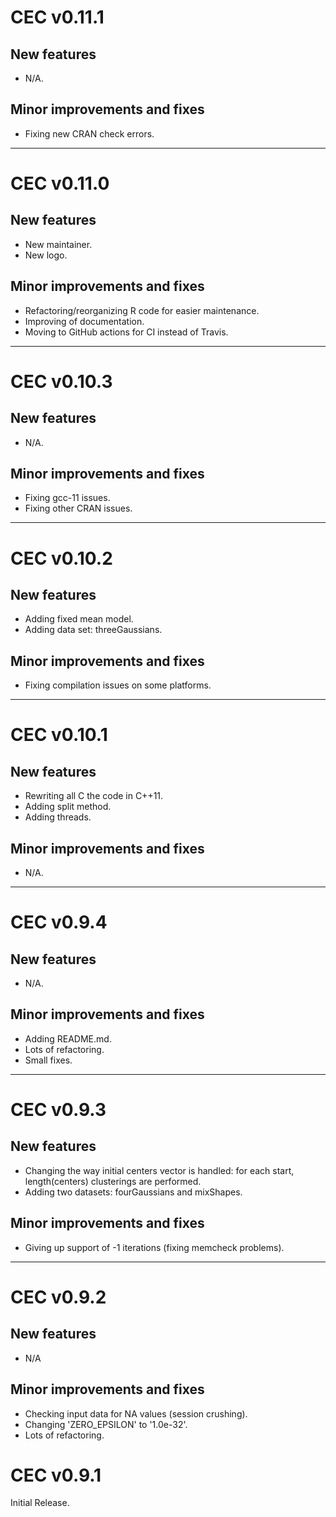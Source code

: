 # CEC v0.11.1

## New features

* N/A. 

## Minor improvements and fixes

* Fixing new CRAN check errors. 

---

# CEC v0.11.0

## New features

* New maintainer. 
* New logo. 

## Minor improvements and fixes

* Refactoring/reorganizing R code for easier maintenance. 
* Improving of documentation. 
* Moving to GitHub actions for CI instead of Travis. 

---

# CEC v0.10.3

## New features

* N/A.

## Minor improvements and fixes

* Fixing gcc-11 issues.
* Fixing other CRAN issues.

---

# CEC v0.10.2

## New features

* Adding fixed mean model.
* Adding data set: threeGaussians.

## Minor improvements and fixes

* Fixing compilation issues on some platforms.

---

# CEC v0.10.1

## New features

* Rewriting all C the code in C++11.
* Adding split method.
* Adding threads.

## Minor improvements and fixes

* N/A.

---

# CEC v0.9.4

## New features

* N/A.

## Minor improvements and fixes

* Adding README.md.
* Lots of refactoring.
* Small fixes.

---

# CEC v0.9.3

## New features

* Changing the way initial centers vector is handled: for each start, length(centers) clusterings are performed.
* Adding two datasets: fourGaussians and mixShapes.

## Minor improvements and fixes

* Giving up support of -1 iterations (fixing memcheck problems).

---

# CEC v0.9.2

## New features

* N/A

## Minor improvements and fixes

* Checking input data for NA values (session crushing).
* Changing 'ZERO_EPSILON' to '1.0e-32'.
* Lots of refactoring.

# CEC v0.9.1

Initial Release.
